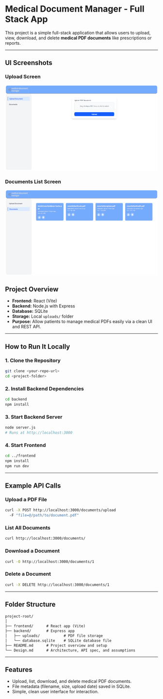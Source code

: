 #  Medical Document Manager - Full Stack App

This project is a simple full-stack application that allows users to upload, view, download, and delete **medical PDF documents** like prescriptions or reports.

---

## UI Screenshots

### Upload Screen

![Upload Screen](./screenshots/ui2.png)

### Documents List Screen

![Documents List Screen](./screenshots/ui1.png)

##  Project Overview

- **Frontend:** React (Vite)  
- **Backend:** Node.js with Express  
- **Database:** SQLite  
- **Storage:** Local `uploads/` folder  
- **Purpose:** Allow patients to manage medical PDFs easily via a clean UI and REST API.

---

##  How to Run It Locally

### 1. Clone the Repository
```bash
git clone <your-repo-url>
cd <project-folder>
```

### 2. Install Backend Dependencies
```bash
cd backend
npm install
```

### 3. Start Backend Server
```bash
node server.js
# Runs at http://localhost:3000
```

### 4. Start Frontend
```bash
cd ../frontend
npm install
npm run dev
```

---

##  Example API Calls

###  Upload a PDF File
```bash
curl -X POST http://localhost:3000/documents/upload
  -F "file=@/path/to/document.pdf"
```

###  List All Documents
```bash
curl http://localhost:3000/documents/
```

###  Download a Document
```bash
curl -O http://localhost:3000/documents/1
```

###  Delete a Document
```bash
curl -X DELETE http://localhost:3000/documents/1
```

---

##  Folder Structure
```
project-root/
│
├── frontend/      # React app (Vite)
├── backend/       # Express app
│   ├── uploads/           # PDF file storage
│   └── database.sqlite    # SQLite database file
├── README.md      # Project overview and setup
└── Design.md      # Architecture, API spec, and assumptions
```

---

##  Features

- Upload, list, download, and delete medical PDF documents.
- File metadata (filename, size, upload date) saved in SQLite.
- Simple, clean user interface for interaction.
